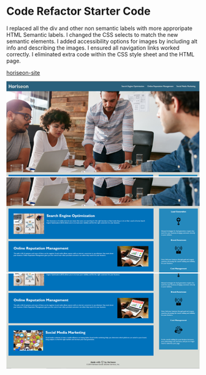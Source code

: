 # Code Refactor Starter Code

I replaced all the div and other non semantic labels with more approripate HTML Semantic labels.
I changed the CSS selects to match the new semantic elements.
I added accessibility options for images by including alt info and describing the images.
I ensured all navigation links worked correctly.
I eliminated extra code within the CSS style sheet and the HTML page.

[horiseon-site](https://dannyramirezgd.github.io/Challenge-1/)

![screenshot](https://github.com/dannyramirezgd/Challenge-1/blob/main/assets/images/screenshot-1.png "Screenshot of site")
![screenshot](https://github.com/dannyramirezgd/Challenge-1/blob/main/assets/images/screenshot-2.png "Screenshot of site")
![screenshot](https://github.com/dannyramirezgd/Challenge-1/blob/main/assets/images/screenshot-3.png "Screenshot of site")

